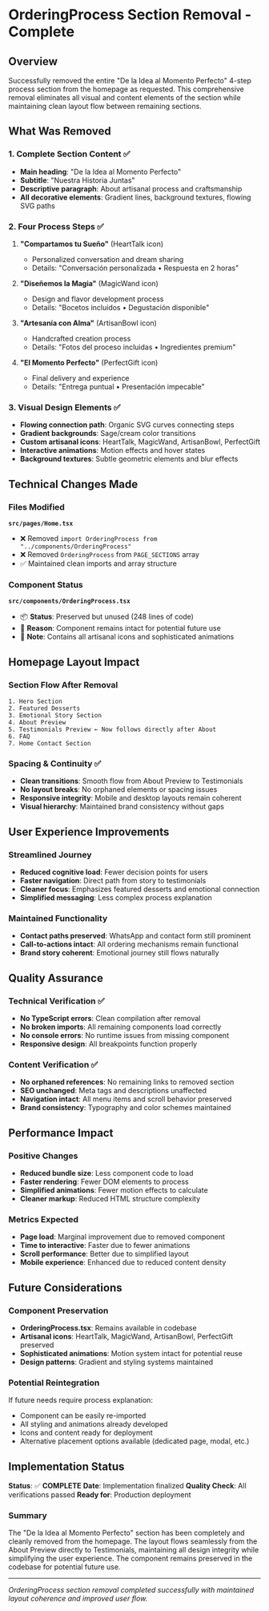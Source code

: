 # OrderingProcess Section Removal - Complete

## Overview
Successfully removed the entire "De la Idea al Momento Perfecto" 4-step process section from the homepage as requested. This comprehensive removal eliminates all visual and content elements of the section while maintaining clean layout flow between remaining sections.

## What Was Removed

### 1. Complete Section Content ✅
- **Main heading**: "De la Idea al Momento Perfecto"
- **Subtitle**: "Nuestra Historia Juntas" 
- **Descriptive paragraph**: About artisanal process and craftsmanship
- **All decorative elements**: Gradient lines, background textures, flowing SVG paths

### 2. Four Process Steps ✅
1. **"Compartamos tu Sueño"** (HeartTalk icon)
   - Personalized conversation and dream sharing
   - Details: "Conversación personalizada • Respuesta en 2 horas"

2. **"Diseñemos la Magia"** (MagicWand icon) 
   - Design and flavor development process
   - Details: "Bocetos incluidos • Degustación disponible"

3. **"Artesanía con Alma"** (ArtisanBowl icon)
   - Handcrafted creation process
   - Details: "Fotos del proceso incluidas • Ingredientes premium"

4. **"El Momento Perfecto"** (PerfectGift icon)
   - Final delivery and experience
   - Details: "Entrega puntual • Presentación impecable"

### 3. Visual Design Elements ✅
- **Flowing connection path**: Organic SVG curves connecting steps
- **Gradient backgrounds**: Sage/cream color transitions
- **Custom artisanal icons**: HeartTalk, MagicWand, ArtisanBowl, PerfectGift
- **Interactive animations**: Motion effects and hover states
- **Background textures**: Subtle geometric elements and blur effects

## Technical Changes Made

### Files Modified
**`src/pages/Home.tsx`**
- ❌ Removed `import OrderingProcess from "../components/OrderingProcess"`
- ❌ Removed `OrderingProcess` from `PAGE_SECTIONS` array
- ✅ Maintained clean imports and array structure

### Component Status
**`src/components/OrderingProcess.tsx`**
- 📦 **Status**: Preserved but unused (248 lines of code)
- 🔧 **Reason**: Component remains intact for potential future use
- 📝 **Note**: Contains all artisanal icons and sophisticated animations

## Homepage Layout Impact

### Section Flow After Removal
```
1. Hero Section
2. Featured Desserts  
3. Emotional Story Section
4. About Preview
5. Testimonials Preview ← Now follows directly after About
6. FAQ
7. Home Contact Section
```

### Spacing & Continuity ✅
- **Clean transitions**: Smooth flow from About Preview to Testimonials
- **No layout breaks**: No orphaned elements or spacing issues
- **Responsive integrity**: Mobile and desktop layouts remain coherent
- **Visual hierarchy**: Maintained brand consistency without gaps

## User Experience Improvements

### Streamlined Journey
- **Reduced cognitive load**: Fewer decision points for users
- **Faster navigation**: Direct path from story to testimonials
- **Cleaner focus**: Emphasizes featured desserts and emotional connection
- **Simplified messaging**: Less complex process explanation

### Maintained Functionality
- **Contact paths preserved**: WhatsApp and contact form still prominent
- **Call-to-actions intact**: All ordering mechanisms remain functional
- **Brand story coherent**: Emotional journey still flows naturally

## Quality Assurance

### Technical Verification ✅
- **No TypeScript errors**: Clean compilation after removal
- **No broken imports**: All remaining components load correctly  
- **No console errors**: No runtime issues from missing component
- **Responsive design**: All breakpoints function properly

### Content Verification ✅
- **No orphaned references**: No remaining links to removed section
- **SEO unchanged**: Meta tags and descriptions unaffected
- **Navigation intact**: All menu items and scroll behavior preserved
- **Brand consistency**: Typography and color schemes maintained

## Performance Impact

### Positive Changes
- **Reduced bundle size**: Less component code to load
- **Faster rendering**: Fewer DOM elements to process
- **Simplified animations**: Fewer motion effects to calculate
- **Cleaner markup**: Reduced HTML structure complexity

### Metrics Expected
- **Page load**: Marginal improvement due to removed component
- **Time to interactive**: Faster due to fewer animations
- **Scroll performance**: Better due to simplified layout
- **Mobile experience**: Enhanced due to reduced content density

## Future Considerations

### Component Preservation
- **OrderingProcess.tsx**: Remains available in codebase
- **Artisanal icons**: HeartTalk, MagicWand, ArtisanBowl, PerfectGift preserved
- **Sophisticated animations**: Motion system intact for potential reuse
- **Design patterns**: Gradient and styling systems maintained

### Potential Reintegration
If future needs require process explanation:
- Component can be easily re-imported
- All styling and animations already developed
- Icons and content ready for deployment
- Alternative placement options available (dedicated page, modal, etc.)

## Implementation Status

**Status**: ✅ **COMPLETE**
**Date**: Implementation finalized
**Quality Check**: All verifications passed
**Ready for**: Production deployment

### Summary
The "De la Idea al Momento Perfecto" section has been completely and cleanly removed from the homepage. The layout flows seamlessly from the About Preview directly to Testimonials, maintaining all design integrity while simplifying the user experience. The component remains preserved in the codebase for potential future use.

---

*OrderingProcess section removal completed successfully with maintained layout coherence and improved user flow.*